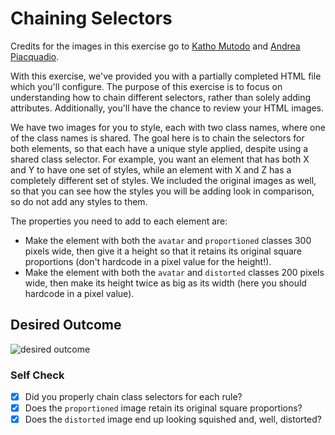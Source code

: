 # Chaining Selectors

Credits for the images in this exercise go to
[Katho Mutodo](https://linktr.ee/photobykatho_) and
[Andrea Piacquadio](https://www.pexels.com/@olly?utm_content=attributionCopyText&utm_medium=referral&utm_source=pexels).

With this exercise, we've provided you with a partially completed HTML file
which you'll configure. The purpose of this exercise is to focus on
understanding how to chain different selectors, rather than solely adding
attributes. Additionally, you'll have the chance to review your HTML images.

We have two images for you to style, each with two class names, where one of the
class names is shared. The goal here is to chain the selectors for both
elements, so that each have a unique style applied, despite using a shared class
selector. For example, you want an element that has both X and Y to have one set
of styles, while an element with X and Z has a completely different set of
styles. We included the original images as well, so that you can see how the
styles you will be adding look in comparison, so do not add any styles to them.

The properties you need to add to each element are:

- Make the element with both the `avatar` and `proportioned` classes 300 pixels
  wide, then give it a height so that it retains its original square proportions
  (don't hardcode in a pixel value for the height!).
- Make the element with both the `avatar` and `distorted` classes 200 pixels
  wide, then make its height twice as big as its width (here you should hardcode
  in a pixel value).

## Desired Outcome

![desired outcome](./desired-outcome.png)

### Self Check

- [x] Did you properly chain class selectors for each rule?
- [x] Does the `proportioned` image retain its original square proportions?
- [x] Does the `distorted` image end up looking squished and, well, distorted?
